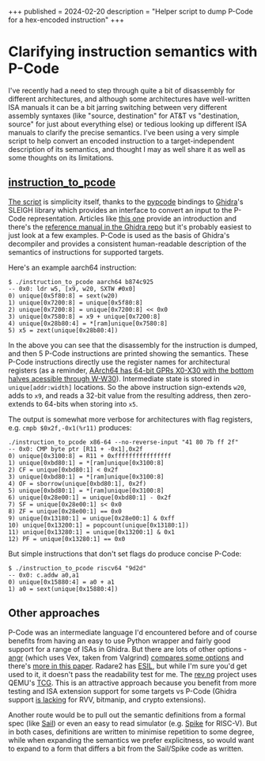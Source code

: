 +++
published = 2024-02-20
description = "Helper script to dump P-Code for a hex-encoded instruction"
+++

# Clarifying instruction semantics with P-Code

I've recently had a need to step through quite a bit of disassembly for
different architectures, and although some architectures have well-written ISA
manuals it can be a bit jarring switching between very different assembly
syntaxes (like "source, destination" for AT&T vs "destination, source" for
just about everything else) or tedious looking up different ISA manuals to
clarify the precise semantics. I've been using a very simple script to help
convert an encoded instruction to a target-independent description of its
semantics, and thought I may as well share it as well as some thoughts on
its limitations.

## [instruction_to_pcode](https://github.com/muxup/medley)

[The script](https://github.com/muxup/medley) is simplicity itself, thanks to
the [pypcode](https://github.com/angr/pypcode) bindings to
[Ghidra](https://en.wikipedia.org/wiki/Ghidra)'s SLEIGH library which provides
an interface to convert an input to the P-Code representation. Articles like
[this one](https://riverloopsecurity.com/blog/2019/05/pcode/) provide an
introduction and there's the [reference manual in the Ghidra
repo](https://htmlpreview.github.io/?https://github.com/NationalSecurityAgency/ghidra/blob/master/GhidraDocs/languages/html/pcoderef.html)
but it's probably easiest to just look at a few examples. P-Code is used as
the basis of Ghidra's decompiler and provides a consistent human-readable
description of the semantics of instructions for supported targets.

Here's an example aarch64 instruction:

```
$ ./instruction_to_pcode aarch64 b874c925
-- 0x0: ldr w5, [x9, w20, SXTW #0x0]
0) unique[0x5f80:8] = sext(w20)
1) unique[0x7200:8] = unique[0x5f80:8]
2) unique[0x7200:8] = unique[0x7200:8] << 0x0
3) unique[0x7580:8] = x9 + unique[0x7200:8]
4) unique[0x28b80:4] = *[ram]unique[0x7580:8]
5) x5 = zext(unique[0x28b80:4])
```

In the above you can see that the disassembly for the instruction is dumped,
and then 5 P-Code instructions are printed showing the semantics. These P-Code
instructions directly use the register names for architectural registers (as a
reminder, [AArch64 has 64-bit GPRs X0-X30 with the bottom halves acessible
through
W-W30](https://developer.arm.com/documentation/dui0801/l/Overview-of-AArch64-state/Registers-in-AArch64-state?lang=en)).
Intermediate state is stored in `unique[addr:width]` locations. So the above
instruction sign-extends `w20`, adds to `x9`, and reads a 32-bit value from
the resulting address, then zero-extends to 64-bits when storing into `x5`.

The output is somewhat more verbose for architectures with flag registers,
e.g. `cmpb $0x2f,-0x1(%r11)` produces:
```
./instruction_to_pcode x86-64 --no-reverse-input "41 80 7b ff 2f"
-- 0x0: CMP byte ptr [R11 + -0x1],0x2f
0) unique[0x3100:8] = R11 + 0xffffffffffffffff
1) unique[0xbd80:1] = *[ram]unique[0x3100:8]
2) CF = unique[0xbd80:1] < 0x2f
3) unique[0xbd80:1] = *[ram]unique[0x3100:8]
4) OF = sborrow(unique[0xbd80:1], 0x2f)
5) unique[0xbd80:1] = *[ram]unique[0x3100:8]
6) unique[0x28e00:1] = unique[0xbd80:1] - 0x2f
7) SF = unique[0x28e00:1] s< 0x0
8) ZF = unique[0x28e00:1] == 0x0
9) unique[0x13180:1] = unique[0x28e00:1] & 0xff
10) unique[0x13200:1] = popcount(unique[0x13180:1])
11) unique[0x13280:1] = unique[0x13200:1] & 0x1
12) PF = unique[0x13280:1] == 0x0
```

But simple instructions that don't set flags do produce concise P-Code:

```
$ ./instruction_to_pcode riscv64 "9d2d"
-- 0x0: c.addw a0,a1
0) unique[0x15880:4] = a0 + a1
1) a0 = sext(unique[0x15880:4])
```

## Other approaches

P-Code was an intermediate language I'd encountered before and of course
benefits from having an easy to use Python wrapper and fairly good support for
a range of ISAs in Ghidra. But there are lots of other options -
[angr](https://angr.io/) (which
uses Vex, taken from Valgrind) [compares some
options](https://docs.angr.io/en/latest/faq.html#why-did-you-choose-vex-instead-of-another-ir-such-as-llvm-reil-bap-etc)
and there's [more in this
paper](https://softsec.kaist.ac.kr/~soomink/paper/ase17main-mainp491-p.pdf).
Radare2 has [ESIL](https://book.rada.re/disassembling/esil.html), but while
I'm sure you'd get used to it, it doesn't pass the readability test for me.
The [rev.ng](https://rev.ng/) project uses QEMU's
[TCG](https://www.qemu.org/docs/master/devel/tcg-ops.html). This is an
attractive approach because you benefit from more testing and ISA extension
support for some targets vs P-Code (Ghidra support [is
lacking](https://github.com/NationalSecurityAgency/ghidra/pull/5778) for RVV,
bitmanip, and crypto extensions).

Another route would be to pull out the semantic definitions from a formal spec
(like [Sail](https://www.cl.cam.ac.uk/~pes20/sail/)) or even an easy to read
simulator (e.g. [Spike](https://github.com/riscv-software-src/riscv-isa-sim)
for RISC-V). But in both cases, definitions are written to minimise repetition
to some degree, while when expanding the semantics we prefer explicitness, so
would want to expand to a form that differs a bit from the Sail/Spike code as
written.

